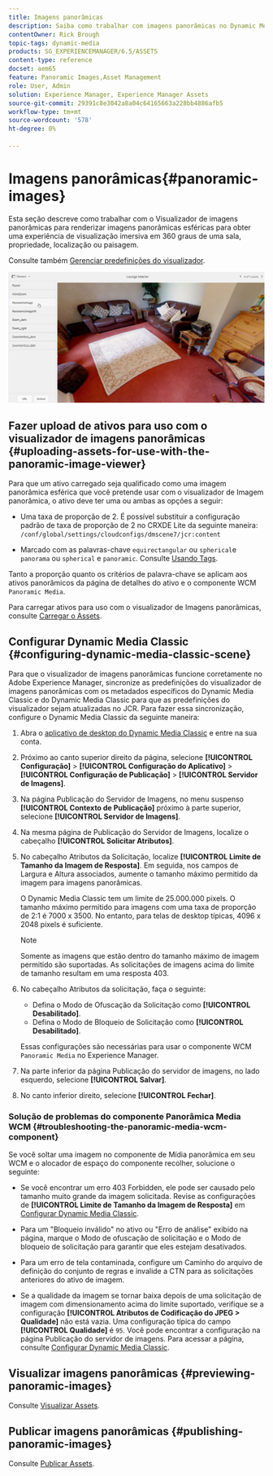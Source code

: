 ```yaml
---
title: Imagens panorâmicas
description: Saiba como trabalhar com imagens panorâmicas no Dynamic Media.
contentOwner: Rick Brough
topic-tags: dynamic-media
products: SG_EXPERIENCEMANAGER/6.5/ASSETS
content-type: reference
docset: aem65
feature: Panoramic Images,Asset Management
role: User, Admin
solution: Experience Manager, Experience Manager Assets
source-git-commit: 29391c8e3042a8a04c64165663a228bb4886afb5
workflow-type: tm+mt
source-wordcount: '578'
ht-degree: 0%

---
```


# Imagens panorâmicas{#panoramic-images}

Esta seção descreve como trabalhar com o Visualizador de imagens panorâmicas para renderizar imagens panorâmicas esféricas para obter uma experiência de visualização imersiva em 360 graus de uma sala, propriedade, localização ou paisagem.

Consulte também [Gerenciar predefinições do visualizador](/help/assets/managing-viewer-presets.md).

![imagem panorâmica2](assets/panoramic-image2.png)

## Fazer upload de ativos para uso com o visualizador de imagens panorâmicas {#uploading-assets-for-use-with-the-panoramic-image-viewer}

Para que um ativo carregado seja qualificado como uma imagem panorâmica esférica que você pretende usar com o visualizador de Imagem panorâmica, o ativo deve ter uma ou ambas as opções a seguir:

* Uma taxa de proporção de 2.
É possível substituir a configuração padrão de taxa de proporção de 2 no CRXDE Lite da seguinte maneira:
  `/conf/global/settings/cloudconfigs/dmscene7/jcr:content`

* Marcado com as palavras-chave `equirectangular` ou `spherical`e `panorama` ou `spherical` e `panoramic`. Consulte [Usando Tags](/help/sites-authoring/tags.md).

Tanto a proporção quanto os critérios de palavra-chave se aplicam aos ativos panorâmicos da página de detalhes do ativo e o componente WCM `Panoramic Media`.

Para carregar ativos para uso com o visualizador de Imagens panorâmicas, consulte [Carregar o Assets](/help/assets/manage-assets.md#uploading-assets).

## Configurar Dynamic Media Classic {#configuring-dynamic-media-classic-scene}

Para que o visualizador de imagens panorâmicas funcione corretamente no Adobe Experience Manager, sincronize as predefinições do visualizador de imagens panorâmicas com os metadados específicos do Dynamic Media Classic e do Dynamic Media Classic para que as predefinições do visualizador sejam atualizadas no JCR. Para fazer essa sincronização, configure o Dynamic Media Classic da seguinte maneira:

1. Abra o [aplicativo de desktop do Dynamic Media Classic](https://experienceleague.adobe.com/docs/dynamic-media-classic/using/getting-started/signing-out.html?lang=pt-BR#getting-started) e entre na sua conta.

1. Próximo ao canto superior direito da página, selecione **[!UICONTROL Configuração]** > **[!UICONTROL Configuração do Aplicativo]** > **[!UICONTROL Configuração de Publicação]** > **[!UICONTROL Servidor de Imagens]**.
1. Na página Publicação do Servidor de Imagens, no menu suspenso **[!UICONTROL Contexto de Publicação]** próximo à parte superior, selecione **[!UICONTROL Servidor de Imagens]**.

1. Na mesma página de Publicação do Servidor de Imagens, localize o cabeçalho **[!UICONTROL Solicitar Atributos]**.
1. No cabeçalho Atributos da Solicitação, localize **[!UICONTROL Limite de Tamanho da Imagem de Resposta]**. Em seguida, nos campos de Largura e Altura associados, aumente o tamanho máximo permitido da imagem para imagens panorâmicas.

   O Dynamic Media Classic tem um limite de 25.000.000 pixels. O tamanho máximo permitido para imagens com uma taxa de proporção de 2:1 é 7000 x 3500. No entanto, para telas de desktop típicas, 4096 x 2048 pixels é suficiente.

   >[!NOTE]
   >
   >Somente as imagens que estão dentro do tamanho máximo de imagem permitido são suportadas. As solicitações de imagens acima do limite de tamanho resultam em uma resposta 403.

1. No cabeçalho Atributos da solicitação, faça o seguinte:

   * Defina o Modo de Ofuscação da Solicitação como **[!UICONTROL Desabilitado]**.
   * Defina o Modo de Bloqueio de Solicitação como **[!UICONTROL Desabilitado]**.

   Essas configurações são necessárias para usar o componente WCM `Panoramic Media` no Experience Manager.

1. Na parte inferior da página Publicação do servidor de imagens, no lado esquerdo, selecione **[!UICONTROL Salvar]**.

1. No canto inferior direito, selecione **[!UICONTROL Fechar]**.

### Solução de problemas do componente Panorâmica Media WCM {#troubleshooting-the-panoramic-media-wcm-component}

Se você soltar uma imagem no componente de Mídia panorâmica em seu WCM e o alocador de espaço do componente recolher, solucione o seguinte:

* Se você encontrar um erro 403 Forbidden, ele pode ser causado pelo tamanho muito grande da imagem solicitada. Revise as configurações de **[!UICONTROL Limite de Tamanho da Imagem de Resposta]** em [Configurar Dynamic Media Classic](/help/assets/panoramic-images.md#configuring-dynamic-media-classic-scene).

* Para um &quot;Bloqueio inválido&quot; no ativo ou &quot;Erro de análise&quot; exibido na página, marque o Modo de ofuscação de solicitação e o Modo de bloqueio de solicitação para garantir que eles estejam desativados.
* Para um erro de tela contaminada, configure um Caminho do arquivo de definição do conjunto de regras e invalide a CTN para as solicitações anteriores do ativo de imagem.
* Se a qualidade da imagem se tornar baixa depois de uma solicitação de imagem com dimensionamento acima do limite suportado, verifique se a configuração **[!UICONTROL Atributos de Codificação do JPEG > Qualidade]** não está vazia. Uma configuração típica do campo **[!UICONTROL Qualidade]** é `95`. Você pode encontrar a configuração na página Publicação do servidor de imagens. Para acessar a página, consulte [Configurar Dynamic Media Classic](/help/assets/panoramic-images.md#configuring-dynamic-media-classic-scene).

## Visualizar imagens panorâmicas {#previewing-panoramic-images}

Consulte [Visualizar Assets](/help/assets/previewing-assets.md).

## Publicar imagens panorâmicas {#publishing-panoramic-images}

Consulte [Publicar Assets](/help/assets/publishing-dynamicmedia-assets.md).
